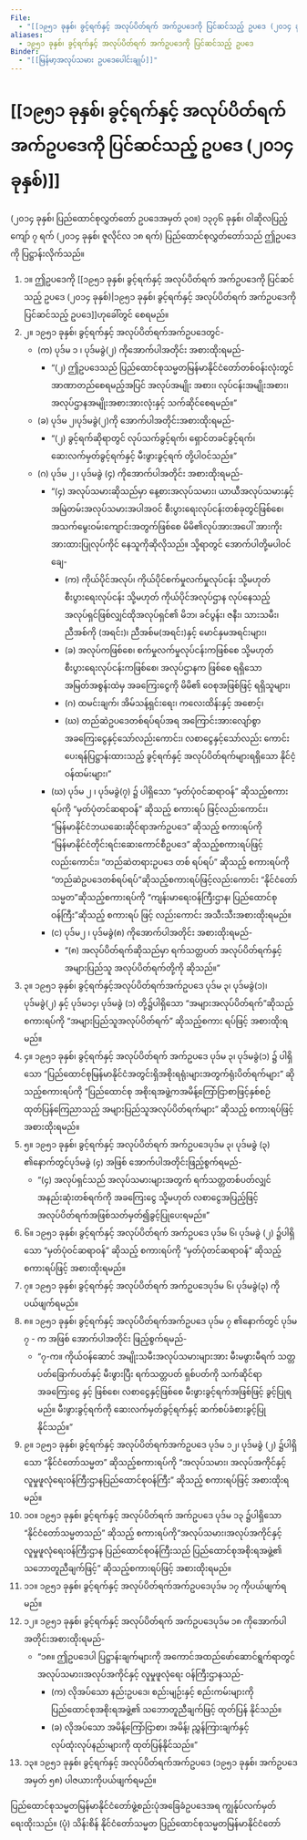 ```yaml
---
File:
  - "[[၁၉၅၁ ခုနှစ်၊ ခွင့်ရက်နှင့် အလုပ်ပိတ်ရက် အက်ဥပဒေကို ပြင်ဆင်သည့် ဥပ‌‌‌ဒေ (၂၀၁၄ ခုနှစ်).docx]]"
aliases:
  - ၁၉၅၁ ခုနှစ်၊ ခွင့်ရက်နှင့် အလုပ်ပိတ်ရက် အက်ဥပဒေကို ပြင်ဆင်သည့် ဥပ‌‌‌ဒေ
Binder:
  - "[[မြန်မာ့အလုပ်သမား ဥပဒေပေါင်းချုပ်]]"
---
```

# [[၁၉၅၁ ခုနှစ်၊ ခွင့်ရက်နှင့် အလုပ်ပိတ်ရက် အက်ဥပဒေကို ပြင်ဆင်သည့် ဥပ‌‌‌ဒေ (၂၀၁၄ ခုနှစ်)]] 

(၂၀၁၄ ခုနှစ်၊ ပြည်ထောင်စုလွှတ်တော် ဥပဒေအမှတ် ၃၀။)
၁၃၇၆ ခုနှစ်၊ ဝါဆိုလပြည့်ကျော် ၇ ရက်
(၂၀၁၄ ခုနှစ်၊ ဇူလိုင်လ ၁၈ ရက်)
ပြည်ထောင်စုလွှတ်တော်သည် ဤဥပဒေကို ပြဋ္ဌာန်းလိုက်သည်။

1. ၁။ ဤဥပဒေကို [[၁၉၅၁ ခုနှစ်၊ ခွင့်ရက်နှင့် အလုပ်ပိတ်ရက် အက်ဥပဒေကို ပြင်ဆင်သည့် ဥပ‌‌‌ဒေ (၂၀၁၄ ခုနှစ်)|၁၉၅၁ ခုနှစ်၊ ခွင့်ရက်နှင့် အလုပ်ပိတ်ရက် အက်ဥပဒေကို ပြင်ဆင်သည့် ဥပ‌‌‌ဒေ]]ဟုခေါ်တွင် စေရမည်။
2. ၂။ ၁၉၅၁ ခုနှစ်၊ ခွင့်ရက်နှင့် အလုပ်ပိတ်ရက်အက်ဥပဒေတွင်-
	- (က) ပုဒ်မ ၁ ၊ ပုဒ်မခွဲ(၂) ကိုအောက်ပါအတိုင်း အစားထိုးရမည်-
		- “(၂) ဤဥပဒေသည် ပြည်ထောင်စုသမ္မတမြန်မာနိုင်ငံတော်တစ်ဝန်းလုံးတွင် အာဏာတည်စေရမည့်အပြင် အလုပ်အမျိုး အစား၊ လုပ်ငန်းအမျိုးအစား၊ အလုပ်ဌာနအမျိုးအစားအားလုံးနှင့် သက်ဆိုင်စေရမည်။”
	- (ခ) ပုဒ်မ ၂၊ပုဒ်မခွဲ(၂)ကို အောက်ပါအတိုင်းအစားထိုးရမည်-
		- “(၂) ခွင့်ရက်ဆိုရာတွင် လုပ်သက်ခွင့်ရက်၊ ရှောင်တခင်ခွင့်ရက်၊ ဆေးလက်မှတ်ခွင့်ရက်နှင့် မီးဖွားခွင့်ရက် တို့ပါဝင်သည်။”
	- (ဂ) ပုဒ်မ ၂ ၊ ပုဒ်မခွဲ (၄) ကိုအောက်ပါအတိုင်း အစားထိုးရမည်-
		- “(၄) အလုပ်သမားဆိုသည်မှာ နေ့စားအလုပ်သမား၊ ယာယီအလုပ်သမားနှင့် အမြဲတမ်းအလုပ်သမားအပါအဝင် စီးပွားရေးလုပ်ငန်းတစ်ခုတွင်ဖြစ်စေ၊အသက်မွေးဝမ်းကျောင်းအတွက်ဖြစ်စေ မိမိ၏လုပ်အားအပေါ် အားကိုး အားထားပြုလုပ်ကိုင် နေသူကိုဆိုလိုသည်။ သို့ရာတွင် အောက်ပါတို့မပါဝင်ချေ-
			- (က) ကိုယ်ပိုင်အလုပ်၊ ကိုယ်ပိုင်စက်မှုလက်မှုလုပ်ငန်း သို့မဟုတ် စီးပွားရေးလုပ်ငန်း သို့မဟုတ် ကိုယ်ပိုင်အလုပ်ဌာန လုပ်နေသည့် အလုပ်ရှင်ဖြစ်လျှင်ထိုအလုပ်ရှင်၏ မိဘ၊ ခင်ပွန်း၊ ဇနီး၊ သားသမီး၊ ညီအစ်ကို (အရင်း)၊ ညီအစ်မ(အရင်း)နှင့် မောင်နှမအရင်းများ၊
			- (ခ) အလုပ်ကဖြစ်စေ၊ စက်မှုလက်မှုလုပ်ငန်းကဖြစ်စေ သို့မဟုတ် စီးပွားရေးလုပ်ငန်းကဖြစ်စေ၊ အလုပ်ဌာနက ဖြစ်စေ ရရှိသော အမြတ်အစွန်းထဲမှ အခကြေးငွေကို မိမိ၏ ဝေစုအဖြစ်ဖြင့် ရရှိသူများ၊
			- (ဂ) ထမင်းချက်၊ အိမ်သန့်ရှင်းရေး၊ ကလေးထိန်းနှင့် အစောင့်၊
			- (ဃ) တည်ဆဲဥပဒေတစ်ရပ်ရပ်အရ အကြောင်းအားလျော်စွာ အခကြေးငွေနှင့်သော်လည်းကောင်း၊ လစာငွေနှင့်သော်လည်း ကောင်း ပေးရန်ပြဋ္ဌာန်းထားသည့် ခွင့်ရက်နှင့် အလုပ်ပိတ်ရက်များရရှိသော နိုင်ငံ့ဝန်ထမ်းများ၊”
		- (ဃ) ပုဒ်မ ၂ ၊ ပုဒ်မခွဲ(၇) ၌ ပါရှိသော “မှတ်ပုံဝင်ဆရာဝန်” ဆိုသည့်စကားရပ်ကို “မှတ်ပုံတင်ဆရာဝန်” ဆိုသည့် စကားရပ် ဖြင့်လည်းကောင်း၊ “မြန်မာနိုင်ငံဘယဆေးဆိုင်ရာအက်ဥပဒေ” ဆိုသည့် စကားရပ်ကို “မြန်မာနိုင်ငံတိုင်းရင်းဆေးကောင်စီဥပဒေ” ဆိုသည့်စကားရပ်ဖြင့်လည်းကောင်း၊ “တည်ဆဲတရားဥပဒေ တစ် ရပ်ရပ်” ဆိုသည့် စကားရပ်ကို “တည်ဆဲဥပဒေတစ်ရပ်ရပ်”ဆိုသည့်စကားရပ်ဖြင့်လည်းကောင်း “နိုင်ငံတော် သမ္မတ”ဆိုသည့်စကားရပ်ကို “ကျန်းမာရေးဝန်ကြီးဌာန၊ ပြည်ထောင်စုဝန်ကြီး”ဆိုသည့် စကားရပ် ဖြင့် လည်းကောင်း အသီးသီးအစားထိုးရမည်။
		- (င) ပုဒ်မ၂ ၊ ပုဒ်မခွဲ(၈) ကိုအောက်ပါအတိုင်း အစားထိုးရမည်-
			- “(၈) အလုပ်ပိတ်ရက်ဆိုသည်မှာ ရက်သတ္တပတ် အလုပ်ပိတ်ရက်နှင့် အများပြည်သူ အလုပ်ပိတ်ရက်တို့ကို ဆိုသည်။”
3. ၃။ ၁၉၅၁ ခုနှစ်၊ ခွင့်ရက်နှင့်အလုပ်ပိတ်ရက်အက်ဥပဒေ ပုဒ်မ ၃၊ ပုဒ်မခွဲ(၁)၊ ပုဒ်မခွဲ(၂) နှင့် ပုဒ်မ၁၄၊ ပုဒ်မခွဲ (၁) တို့၌ပါရှိသော “အများအလုပ်ပိတ်ရက်”ဆိုသည့်စကားရပ်ကို “အများပြည်သူအလုပ်ပိတ်ရက်” ဆိုသည့်စကား ရပ်ဖြင့် အစားထိုးရမည်။
4. ၄။ ၁၉၅၁ ခုနှစ်၊ ခွင့်ရက်နှင့် အလုပ်ပိတ်ရက် အက်ဥပဒေ ပုဒ်မ ၃၊ ပုဒ်မခွဲ(၁) ၌ ပါရှိသော “ပြည်ထောင်စုမြန်မာနိုင်ငံအတွင်းရှိအစိုးရရုံးများအတွက်ရုံးပိတ်ရက်များ” ဆိုသည့်စကားရပ်ကို “ပြည်ထောင်စု အစိုးရအဖွဲ့ကအမိန့်ကြော်ငြာစာဖြင့်နှစ်စဉ် ထုတ်ပြန်ကြေညာသည့် အများပြည်သူအလုပ်ပိတ်ရက်များ” ဆိုသည့် စကားရပ်ဖြင့် အစားထိုးရမည်။
5. ၅။ ၁၉၅၁ ခုနှစ်၊ ခွင့်ရက်နှင့် အလုပ်ပိတ်ရက် အက်ဥပဒေပုဒ်မ ၃၊ ပုဒ်မခွဲ (၃) ၏နောက်တွင်ပုဒ်မခွဲ (၄) အဖြစ် အောက်ပါအတိုင်းဖြည့်စွက်ရမည်-
	- “(၄) အလုပ်ရှင်သည် အလုပ်သမားများအတွက် ရက်သတ္တတစ်ပတ်လျှင် အနည်းဆုံးတစ်ရက်ကို အခကြေးငွေ သို့မဟုတ် လစာငွေအပြည့်ဖြင့် အလုပ်ပိတ်ရက်အဖြစ်သတ်မှတ်၍ခွင့်ပြုပေးရမည်။”
6. ၆။ ၁၉၅၁ ခုနှစ်၊ ခွင့်ရက်နှင့် အလုပ်ပိတ်ရက် အက်ဥပဒေ ပုဒ်မ ၆၊ ပုဒ်မခွဲ (၂) ၌ပါရှိသော “မှတ်ပုံဝင်ဆရာဝန်” ဆိုသည့် စကားရပ်ကို “မှတ်ပုံတင်ဆရာဝန်” ဆိုသည့် စကားရပ်ဖြင့် အစားထိုးရမည်။
7. ၇။ ၁၉၅၁ ခုနှစ်၊ ခွင့်ရက်နှင့် အလုပ်ပိတ်ရက် အက်ဥပဒေပုဒ်မ ၆၊ ပုဒ်မခွဲ(၃) ကိုပယ်ဖျက်ရမည်။
8. ၈။ ၁၉၅၁ ခုနှစ်၊ ခွင့်ရက်နှင့် အလုပ်ပိတ်ရက်အက်ဥပဒေ ပုဒ်မ ၇ ၏နောက်တွင် ပုဒ်မ ၇ - က အဖြစ် အောက်ပါအတိုင်း ဖြည့်စွက်ရမည်-
	- “၇-က။ ကိုယ်ဝန်ဆောင် အမျိုးသမီးအလုပ်သမားများအား မီးမဖွားမီရက် သတ္တပတ်ခြောက်ပတ်နှင့် မီးဖွားပြီး ရက်သတ္တပတ် ရှစ်ပတ်ကို သက်ဆိုင်ရာအခကြေးငွေ နှင့် ဖြစ်စေ၊ လစာငွေနှင့်ဖြစ်စေ မီးဖွားခွင့်ရက်အဖြစ်ဖြင့် ခွင့်ပြုရမည်။ မီးဖွားခွင့်ရက်ကို ဆေးလက်မှတ်ခွင့်ရက်နှင့် ဆက်စပ်ခံစားခွင့်ပြုနိုင်သည်။”
9. ၉။ ၁၉၅၁ ခုနှစ်၊ ခွင့်ရက်နှင့် အလုပ်ပိတ်ရက်အက်ဥပဒေ ပုဒ်မ ၁၂၊ ပုဒ်မခွဲ (၂) ၌ပါရှိသော “နိုင်ငံတော်သမ္မတ” ဆိုသည့်စကားရပ်ကို “အလုပ်သမား၊ အလုပ်အကိုင်နှင့်လူမှုဖူလုံရေးဝန်ကြီးဌာနပြည်ထောင်စုဝန်ကြီး” ဆိုသည့် စကားရပ်ဖြင့် အစားထိုးရမည်။
10. ၁၀။ ၁၉၅၁ ခုနှစ်၊ ခွင့်ရက်နှင့် အလုပ်ပိတ်ရက် အက်ဥပဒေ ပုဒ်မ ၁၃ ၌ပါရှိသော “နိုင်ငံတော်သမ္မတသည်” ဆိုသည့် စကားရပ်ကို“အလုပ်သမား၊အလုပ်အကိုင်နှင့်လူမှုဖူလုံရေးဝန်ကြီးဌာန ပြည်ထောင်စုဝန်ကြီးသည် ပြည်ထောင်စုအစိုးရအဖွဲ့၏ သဘောတူညီချက်ဖြင့်” ဆိုသည့်စကားရပ်ဖြင့် အစားထိုးရမည်။
11. ၁၁။ ၁၉၅၁ ခုနှစ်၊ ခွင့်ရက်နှင့် အလုပ်ပိတ်ရက်အက်ဥပဒေပုဒ်မ ၁၇ ကိုပယ်ဖျက်ရမည်။
12. ၁၂။ ၁၉၅၁ ခုနှစ်၊ ခွင့်ရက်နှင့် အလုပ်ပိတ်ရက် အက်ဥပဒေပုဒ်မ ၁၈ ကိုအောက်ပါအတိုင်းအစားထိုးရမည်-
	- “၁၈။ ဤဥပဒေပါ ပြဋ္ဌာန်းချက်များကို အကောင်အထည်ဖော်ဆောင်ရွက်ရာတွင်အလုပ်သမား၊အလုပ်အကိုင်နှင့် လူမှုဖူလုံရေး ဝန်ကြီးဌာနသည်-
		- (က) လိုအပ်သော နည်းဥပဒေ၊ စည်းမျဉ်းနှင့် စည်းကမ်းများကို ပြည်ထောင်စုအစိုးရအဖွဲ့၏ သဘောတူညီချက်ဖြင့် ထုတ်ပြန် နိုင်သည်။
		- (ခ) လိုအပ်သော အမိန့်ကြော်ငြာစာ၊ အမိန့်၊ ညွှန်ကြားချက်နှင့် လုပ်ထုံးလုပ်နည်းများကို ထုတ်ပြန်နိုင်သည်။”
13. ၁၃။ ၁၉၅၁ ခုနှစ်၊ ခွင့်ရက်နှင့် အလုပ်ပိတ်ရက်အက်ဥပဒေ (၁၉၅၁ ခုနှစ်၊ အက်ဥပဒေအမှတ် ၅၈) ပါဇယားကိုပယ်ဖျက်ရမည်။

ပြည်ထောင်စုသမ္မတမြန်မာနိုင်ငံတော်ဖွဲ့စည်းပုံအခြေခံဥပဒေအရ ကျွန်ုပ်လက်မှတ်ရေးထိုးသည်။
(ပုံ) သိန်းစိန်
နိုင်ငံတော်သမ္မတ
ပြည်ထောင်စုသမ္မတမြန်မာနိုင်ငံတော်